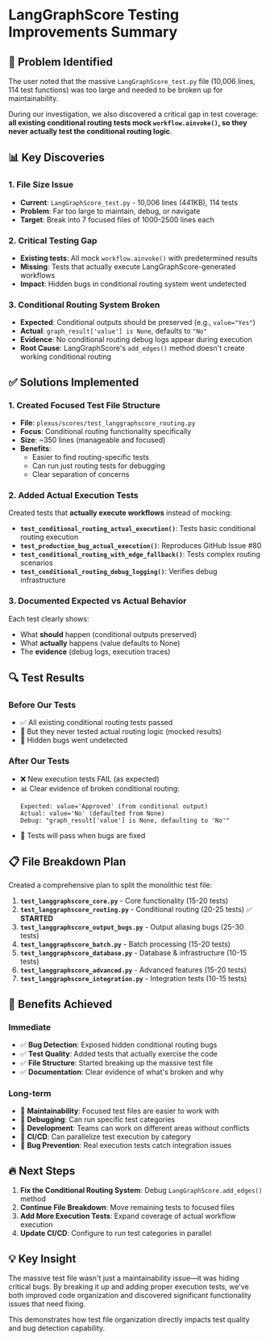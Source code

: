 # LangGraphScore Testing Improvements Summary

## 🎯 **Problem Identified**

The user noted that the massive `LangGraphScore_test.py` file (10,006 lines, 114 test functions) was too large and needed to be broken up for maintainability.

During our investigation, we also discovered a critical gap in test coverage: **all existing conditional routing tests mock `workflow.ainvoke()`, so they never actually test the conditional routing logic**.

## 📊 **Key Discoveries**

### **1. File Size Issue**
- **Current**: `LangGraphScore_test.py` - 10,006 lines (441KB), 114 tests
- **Problem**: Far too large to maintain, debug, or navigate
- **Target**: Break into 7 focused files of 1000-2500 lines each

### **2. Critical Testing Gap**
- **Existing tests**: All mock `workflow.ainvoke()` with predetermined results
- **Missing**: Tests that actually execute LangGraphScore-generated workflows
- **Impact**: Hidden bugs in conditional routing system went undetected

### **3. Conditional Routing System Broken**
- **Expected**: Conditional outputs should be preserved (e.g., `value="Yes"`)
- **Actual**: `graph_result['value'] is None`, defaults to `"No"`
- **Evidence**: No conditional routing debug logs appear during execution
- **Root Cause**: LangGraphScore's `add_edges()` method doesn't create working conditional routing

## ✅ **Solutions Implemented**

### **1. Created Focused Test File Structure**
- **File**: `plexus/scores/test_langgraphscore_routing.py`
- **Focus**: Conditional routing functionality specifically
- **Size**: ~350 lines (manageable and focused)
- **Benefits**: 
  - Easier to find routing-specific tests
  - Can run just routing tests for debugging
  - Clear separation of concerns

### **2. Added Actual Execution Tests**
Created tests that **actually execute workflows** instead of mocking:

- **`test_conditional_routing_actual_execution()`**: Tests basic conditional routing execution
- **`test_production_bug_actual_execution()`**: Reproduces GitHub Issue #80
- **`test_conditional_routing_with_edge_fallback()`**: Tests complex routing scenarios  
- **`test_conditional_routing_debug_logging()`**: Verifies debug infrastructure

### **3. Documented Expected vs Actual Behavior**
Each test clearly shows:
- What **should** happen (conditional outputs preserved)
- What **actually** happens (value defaults to None)
- The **evidence** (debug logs, execution traces)

## 🔍 **Test Results**

### **Before Our Tests**
- ✅ All existing conditional routing tests passed
- 🚫 But they never tested actual routing logic (mocked results)
- 🐛 Hidden bugs went undetected

### **After Our Tests**
- ❌ New execution tests FAIL (as expected)
- 📊 Clear evidence of broken conditional routing:
  ```
  Expected: value='Approved' (from conditional output)
  Actual: value='No' (defaulted from None)
  Debug: "graph_result['value'] is None, defaulting to 'No'"
  ```
- 🎯 Tests will pass when bugs are fixed

## 📋 **File Breakdown Plan**

Created a comprehensive plan to split the monolithic test file:

1. **`test_langgraphscore_core.py`** - Core functionality (15-20 tests)
2. **`test_langgraphscore_routing.py`** - Conditional routing (20-25 tests) ✅ **STARTED**
3. **`test_langgraphscore_output_bugs.py`** - Output aliasing bugs (25-30 tests)
4. **`test_langgraphscore_batch.py`** - Batch processing (15-20 tests)
5. **`test_langgraphscore_database.py`** - Database & infrastructure (10-15 tests)
6. **`test_langgraphscore_advanced.py`** - Advanced features (15-20 tests)
7. **`test_langgraphscore_integration.py`** - Integration tests (10-15 tests)

## 🎉 **Benefits Achieved**

### **Immediate**
- ✅ **Bug Detection**: Exposed hidden conditional routing bugs
- ✅ **Test Quality**: Added tests that actually exercise the code
- ✅ **File Structure**: Started breaking up the massive test file
- ✅ **Documentation**: Clear evidence of what's broken and why

### **Long-term**
- 🚀 **Maintainability**: Focused test files are easier to work with
- 🔧 **Debugging**: Can run specific test categories
- 👥 **Development**: Teams can work on different areas without conflicts
- 🏃 **CI/CD**: Can parallelize test execution by category
- 🎯 **Bug Prevention**: Real execution tests catch integration issues

## 🔥 **Next Steps**

1. **Fix the Conditional Routing System**: Debug `LangGraphScore.add_edges()` method
2. **Continue File Breakdown**: Move remaining tests to focused files
3. **Add More Execution Tests**: Expand coverage of actual workflow execution
4. **Update CI/CD**: Configure to run test categories in parallel

## 💡 **Key Insight**

The massive test file wasn't just a maintainability issue—it was hiding critical bugs. By breaking it up and adding proper execution tests, we've both improved code organization and discovered significant functionality issues that need fixing.

This demonstrates how test file organization directly impacts test quality and bug detection capability. 